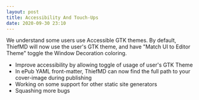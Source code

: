 ```yaml
---
layout: post
title: Accessibility And Touch-Ups
date: 2020-09-30 23:10
---
```


We understand some users use Accessible GTK themes. By default, ThiefMD will now use the user's GTK theme, and have "Match UI to Editor Theme" toggle the Window Decoration coloring.

<!-- more -->

* Improve accessibility by allowing toggle of usage of user's GTK Theme
* In ePub YAML front-matter, ThiefMD can now find the full path to your cover-image during publishing
* Working on some support for other static site generators
* Squashing more bugs
